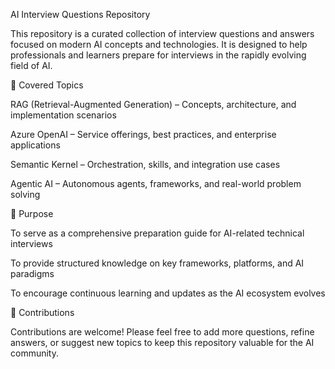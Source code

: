 AI Interview Questions Repository

This repository is a curated collection of interview questions and answers focused on modern AI concepts and technologies. It is designed to help professionals and learners prepare for interviews in the rapidly evolving field of AI.

📂 Covered Topics

RAG (Retrieval-Augmented Generation) – Concepts, architecture, and implementation scenarios

Azure OpenAI – Service offerings, best practices, and enterprise applications

Semantic Kernel – Orchestration, skills, and integration use cases

Agentic AI – Autonomous agents, frameworks, and real-world problem solving

🎯 Purpose

To serve as a comprehensive preparation guide for AI-related technical interviews

To provide structured knowledge on key frameworks, platforms, and AI paradigms

To encourage continuous learning and updates as the AI ecosystem evolves

🤝 Contributions

Contributions are welcome! Please feel free to add more questions, refine answers, or suggest new topics to keep this repository valuable for the AI community.
